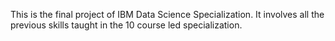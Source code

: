 This is the final project of IBM Data Science Specialization. It involves all the previous skills taught in the 10 course led specialization.

